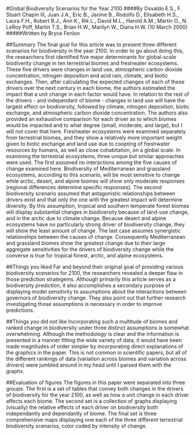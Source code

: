 #Global Biodiversity Scenarios for the Year 2100
####By Osvaldo E.S., F. Stuart Chapin III, Juan J.A., Eric B., Janine B., Rodolfo D., Elisabeth H.S., Laura F.H., Robert B.J., Ann K., Rik L., David M.L., Harold A.M., Martin O., N. LeRoy Poff, Martin T.S., Brian H.W., Marilyn W., Diana H.W. (10 March 2000)
#####Written by Bryce Fenlon

##Summary
The final goal for this article was to present three different scenarios for biodiversity in the year 2100. In order to go about doing this, the researchers first identified five major determinants for global-scale biodiverity change in ten terrestrial biomes and freshwater ecosystems. These five drivers were changes in land use, atmospheric carbon dioxide concentration, nitrogen deposition and acid rain, climate, and biotic exchanges. Then, after calculating the expected changes of each of these drivers over the next century in each biome, the authors estimated the impact that a unit change in each factor would have. In relation to the rest of the drivers - and independant of biome - changes in land use will have the largest effect on biodiversity, followed by climate, nitrogen deposition, biotic exchange, and atmospheric carbon dioxide concentration. The authors also provided an exhaustive comparison for each driver as to which biomes would be impacted and to what degree (small, moderate, and large), but I will not cover that here. Freshwater ecosystems were examined separately from terrestrial biomes, and they show a relatively more important weight given to biotic exchange and land use due to coopting of freshwater resources by humans, as well as close cohabitation, on a global scale. In examining the terrestrial ecosystems, three unique but similar approaches were used. The first assumed no interactions among the five causes of change examined here. Biodiversity of Mediterranean and grassland ecosystems, according to this scenario, will be most sensitive to change while arctic, desert, and alpine biomes will show only moderate responses (regional differences determine specific responses). The second biodiversity scenario assumed that antagonistic relationships between drivers exist and that only the one with the greatest impact will determine diversity. By this assumption, tropical and southern temperate forest biomes will display substantial changes in biodiversity because of land-use change, and in the arctic due to climate change. Because desert and alpine ecosystems have no particularly strong driver of biodiversity change, they will show the least amount of change. The last case assumes synergistic relationships between the causes of change. Consequently Mediterranean and grassland biomes show the greatest change due to their large aggregate sensitivities for the drivers of biodiversity change while the converse is true for tropical forest, arctic, and alpine ecosystems. 

##Things you liked
Far and beyond their original goal of providing various biodiversity scenarios for 2100, the researchers revealed a deeper flaw in those prediction strategems. Although primarily this article serves as a biodiversity prediction, it also accomplishes a secondary purpose of displaying model sensitivity to assumptions about the interactions between governors of biodiversity change. They also point out that further research investigating those assumptions is necessary in order to improve predictions.

##Things you did not like
Incorporating such a multitude of biomes and ranked change in biodiversity under three distinct assumptions is somewhat overwhelming. Although the methodology is clear and the information is presented in a manner fitting the wide variety of data, it would have been made magnitudes of order simpler by incorporating direct explanations of the graphics in the paper. This is not common in scientific papers, but all of the different rankings of data (variation across biomes and variation across drivers) were jumbled around in my head until I parsed them with the graphs.

##Evaluation of figures
The figures in this paper were separated into three groups. The first is a set of tables that convey both changes in the drivers of biodiversity for the year 2100, as well as how a unit change in each driver affects each biome. The second set is a collection of graphs displaying (visually) the relative effects of each driver on biodiversity both independantly and dependantly of biome. The final set is three comprehensive maps displaying one each of the three different terrestrial biodiversity scenarios, color coded by intensity of change. 
